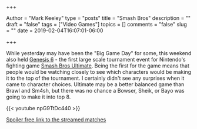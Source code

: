 +++

Author = "Mark Keeley"
type = "posts"
title = "Smash Bros"
description = ""
draft = "false"
tags = ["Video Games"]
topics = []
comments = "false"
slug = ""
date = 2019-02-04T16:07:01-06:00

+++


While yesterday may have been the "Big Game Day" for some, this weekend also held [Genesis 6](https://www.ssbwiki.com/Tournament:GENESIS_6) - the first large scale tournament event for Nintendo's fighting game [Smash Bros Ultimate](https://www.smashbros.com/). Being the first for the game means that people would be watching closely to see which characters would be making it to the top of the tournament. I certainly didn't see any surprises when it came to character choices. Ultimate may be a better balanced game than Brawl and Sm4sh, but there was no chance a Bowser, Sheik, or Bayo was going to make it into top 8.

{{< youtube npG9TtDc440 >}}



[Spoiler free link to the streamed matches](https://sf.vods.co/ultimate/event/genesis-6)

<!--more-->
